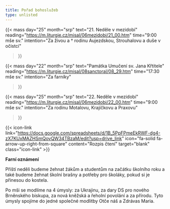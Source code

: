 ```yaml
---
title: Pořad bohoslužeb
type: unlisted
---
```


{{< mass 
day="25" 
month="srp" 
text="21. Neděle v mezidobí" 
reading="https://m.liturgie.cz/misal/06mezidobi/21_00.htm" 
time="9:00 mše sv." 
intention="Za živou a † rodinu Aujezdskou, Strouhalovu a duše v očistci" 
>}}

{{< mass 
day="22" 
month="srp" 
text="Památka Umučení sv. Jana Křtitele"
reading="https://m.liturgie.cz/misal/08sanctoral/08_29.htm" 
time="17:30 mše sv." 
intention="Za farníky" 
>}}

{{< mass 
day="25" 
month="srp" 
text="22. Neděle v mezidobí" 
reading="https://m.liturgie.cz/misal/06mezidobi/22_00.htm" 
time="9:00 mše sv." 
intention="Za rodinu Motalovu, Krajíčkovu a Praxovu" 
>}}

{{< icon-link link="https://docs.google.com/spreadsheets/d/1B_5PpFPmeEkRWF-dg4-zX7KUxMAZHSmQovQW34TBzaM/edit?usp=drive_link" icon="fa-solid fa-arrow-up-right-from-square" content="Rozpis čtení" target="blank" class="icon-link" >}}

**Farní oznámení**

Příští neděli budeme žehnat žákům a studentům na začátku školního roku a také budeme žehnat školní brašny a potřeby pro školáky, pokud si je přinesou do kostela.

Po mši se modlíme na 4 úmysly: za Ukrajinu, za dary DS pro nového Brněnského biskupa, za nová kněžská a řeholní povolání a za přírodu. Tyto úmysly spojíme do jedné společné modlitby Otče náš a Zdrávas Maria.